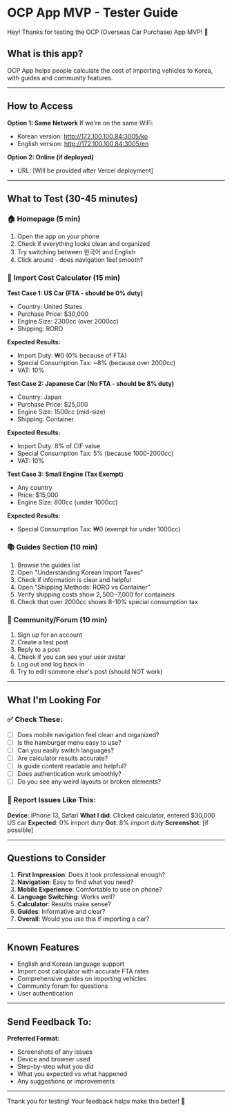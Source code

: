 # OCP App MVP - Tester Guide

Hey! Thanks for testing the OCP (Overseas Car Purchase) App MVP! 🚗

## What is this app?

OCP App helps people calculate the cost of importing vehicles to Korea, with guides and community features.

---

## How to Access

**Option 1: Same Network**
If we're on the same WiFi:
- Korean version: http://172.100.100.84:3005/ko
- English version: http://172.100.100.84:3005/en

**Option 2: Online (if deployed)**
- URL: [Will be provided after Vercel deployment]

---

## What to Test (30-45 minutes)

### 🏠 Homepage (5 min)
1. Open the app on your phone
2. Check if everything looks clean and organized
3. Try switching between 한국어 and English
4. Click around - does navigation feel smooth?

### 🧮 Import Cost Calculator (15 min)

**Test Case 1: US Car (FTA - should be 0% duty)**
- Country: United States
- Purchase Price: $30,000
- Engine Size: 2300cc (over 2000cc)
- Shipping: RORO

**Expected Results:**
- Import Duty: ₩0 (0% because of FTA)
- Special Consumption Tax: ~8% (because over 2000cc)
- VAT: 10%

**Test Case 2: Japanese Car (No FTA - should be 8% duty)**
- Country: Japan
- Purchase Price: $25,000
- Engine Size: 1500cc (mid-size)
- Shipping: Container

**Expected Results:**
- Import Duty: 8% of CIF value
- Special Consumption Tax: 5% (because 1000-2000cc)
- VAT: 10%

**Test Case 3: Small Engine (Tax Exempt)**
- Any country
- Price: $15,000
- Engine Size: 800cc (under 1000cc)

**Expected Results:**
- Special Consumption Tax: ₩0 (exempt for under 1000cc)

### 📚 Guides Section (10 min)
1. Browse the guides list
2. Open "Understanding Korean Import Taxes"
3. Check if information is clear and helpful
4. Open "Shipping Methods: RORO vs Container"
5. Verify shipping costs show $2,500-$7,000 for containers
6. Check that over 2000cc shows 8-10% special consumption tax

### 👥 Community/Forum (10 min)
1. Sign up for an account
2. Create a test post
3. Reply to a post
4. Check if you can see your user avatar
5. Log out and log back in
6. Try to edit someone else's post (should NOT work)

---

## What I'm Looking For

### ✅ Check These:
- [ ] Does mobile navigation feel clean and organized?
- [ ] Is the hamburger menu easy to use?
- [ ] Can you easily switch languages?
- [ ] Are calculator results accurate?
- [ ] Is guide content readable and helpful?
- [ ] Does authentication work smoothly?
- [ ] Do you see any weird layouts or broken elements?

### 🐛 Report Issues Like This:
**Device**: iPhone 13, Safari
**What I did**: Clicked calculator, entered $30,000 US car
**Expected**: 0% import duty
**Got**: 8% import duty
**Screenshot**: [if possible]

---

## Questions to Consider

1. **First Impression**: Does it look professional enough?
2. **Navigation**: Easy to find what you need?
3. **Mobile Experience**: Comfortable to use on phone?
4. **Language Switching**: Works well?
5. **Calculator**: Results make sense?
6. **Guides**: Informative and clear?
7. **Overall**: Would you use this if importing a car?

---

## Known Features

- English and Korean language support
- Import cost calculator with accurate FTA rates
- Comprehensive guides on importing vehicles
- Community forum for questions
- User authentication

---

## Send Feedback To:

**Preferred Format:**
- Screenshots of any issues
- Device and browser used
- Step-by-step what you did
- What you expected vs what happened
- Any suggestions or improvements

---

Thank you for testing! Your feedback helps make this better! 🙏
